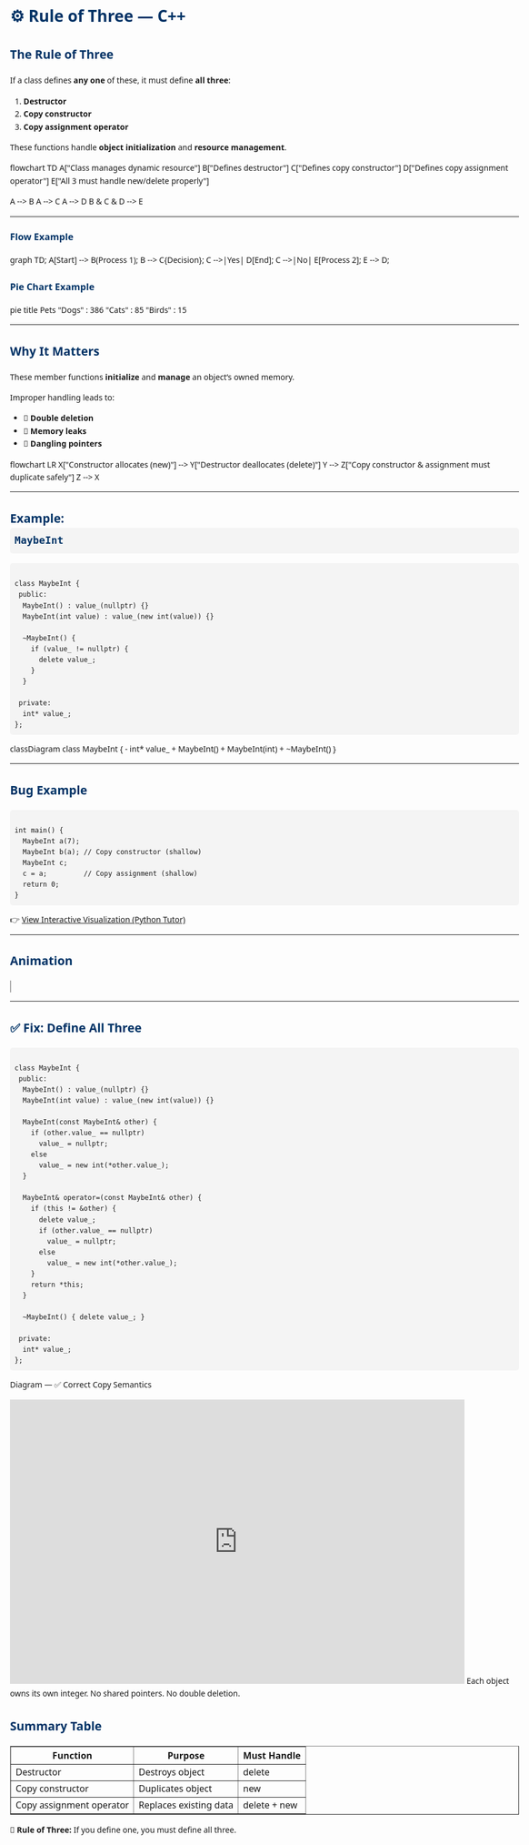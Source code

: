 <!DOCTYPE html>
<html lang="en">
<head>
<meta charset="UTF-8" />
<meta name="viewport" content="width=device-width, initial-scale=1.0" />
<title>Rule of Three — C++</title>

<!-- MermaidJS -->
<script type="module">
  import mermaid from "https://cdn.jsdelivr.net/npm/mermaid@10/dist/mermaid.esm.min.mjs";
  mermaid.initialize({ startOnLoad: true });
</script>

<style>
  body {
    font-family: "Segoe UI", sans-serif;
    line-height: 1.6;
    max-width: 900px;
    margin: auto;
    padding: 2rem;
  }
  h1, h2, h3 {
    color: #003366;
  }
  code, pre {
    background-color: #f4f4f4;
    padding: 0.5rem;
    border-radius: 5px;
    display: block;
    overflow-x: auto;
  }
  canvas {
    border: 1px solid #aaa;
    margin-top: 1rem;
  }
</style>
</head>
<body>

<h1>⚙️ Rule of Three — C++</h1>

<h2>The Rule of Three</h2>
<p>If a class defines <strong>any one</strong> of these, it must define <strong>all three</strong>:</p>

<ol>
  <li><strong>Destructor</strong></li>
  <li><strong>Copy constructor</strong></li>
  <li><strong>Copy assignment operator</strong></li>
</ol>

<p>These functions handle <strong>object initialization</strong> and <strong>resource management</strong>.</p>

<div class="mermaid">
flowchart TD
A["Class manages dynamic resource"]
B["Defines destructor"]
C["Defines copy constructor"]
D["Defines copy assignment operator"]
E["All 3 must handle new/delete properly"]

A --> B
A --> C
A --> D
B & C & D --> E
</div>

<hr />

<h3>Flow Example</h3>

<div class="mermaid">
graph TD;
    A[Start] --> B(Process 1);
    B --> C{Decision};
    C -->|Yes| D[End];
    C -->|No| E[Process 2];
    E --> D;
</div>

<h3>Pie Chart Example</h3>
<div class="mermaid">
pie title Pets
    "Dogs" : 386
    "Cats" : 85
    "Birds" : 15
</div>

<hr />

<h2>Why It Matters</h2>
<p>These member functions <strong>initialize</strong> and <strong>manage</strong> an object’s owned memory.</p>
<p>Improper handling leads to:</p>
<ul>
  <li>🔴 <strong>Double deletion</strong></li>
  <li>🔴 <strong>Memory leaks</strong></li>
  <li>🔴 <strong>Dangling pointers</strong></li>
</ul>

<div class="mermaid">
flowchart LR
X["Constructor allocates (new)"] --> Y["Destructor deallocates (delete)"]
Y --> Z["Copy constructor & assignment must duplicate safely"]
Z --> X
</div>

<hr />

<h2>Example: <code>MaybeInt</code></h2>

<pre><code class="language-cpp">
class MaybeInt {
 public:
  MaybeInt() : value_(nullptr) {}
  MaybeInt(int value) : value_(new int(value)) {}

  ~MaybeInt() {
    if (value_ != nullptr) {
      delete value_;
    }
  }

 private:
  int* value_;
};
</code></pre>

<div class="mermaid">
classDiagram
class MaybeInt {
    - int* value_
    + MaybeInt()
    + MaybeInt(int)
    + ~MaybeInt()
}
</div>

<hr />

<h2>Bug Example</h2>

<pre><code class="language-cpp">
int main() {
  MaybeInt a(7);
  MaybeInt b(a); // Copy constructor (shallow)
  MaybeInt c;
  c = a;         // Copy assignment (shallow)
  return 0;
}
</code></pre>

<p>👉 <a href="https://pythontutor.com/render.html#code=class%20MaybeInt%20%7B%0A%20public%3A%0A%20%20MaybeInt%28%29%20%3A%20value_%28nullptr%29%20%7B%7D%0A%20%20MaybeInt%28int%20value%29%20%3A%20value_%28new%20int%28value%29%29%20%7B%7D%0A%0A%20%20~MaybeInt%28%29%20%7B%0A%20%20%20%20if%20%28value_%20!%3D%20nullptr%29%20%7B%0A%20%20%20%20%20%20delete%20value_%3B%0A%20%20%20%20%7D%0A%20%20%7D%0A%0A%20private%3A%0A%20%20int*%20value_%3B%0A%7D%3B%0A%0Aint%20main%28%29%20%7B%0A%20%20MaybeInt%20a%287%29%3B%0A%20%20MaybeInt%20b%28a%29%3B%0A%20%20MaybeInt%20c%3B%0A%20%20c%20%3D%20a%3B%0A%20%20return%200%3B%0A%7D&cumulative=false&curInstr=12&heapPrimitives=nevernest&mode=display&origin=opt-frontend.js&py=cpp_g%2B%2B9.3.0&rawInputLstJSON=%5B%5D&textReferences=false" target="_blank">View Interactive Visualization (Python Tutor)</a></p>

<hr />

<h2>Animation</h2>
<div id="pointer-animation1">
    <canvas id="pointerCanvas1" width="600" height="350"></canvas>
</div>

<script>
const canvas = document.getElementById('pointerCanvas1');
const ctx = canvas.getContext('2d');
let step = 0;

const stack = [
    {name: 'a::value_', x: 50, y: 60, target: null},
    {name: 'b::value_', x: 50, y: 110, target: null},
    {name: 'c::value_', x: 50, y: 160, target: null}
];

const heap = {name: '7', x: 300, y: 110, invalid: false, visible: false};
const nullptrPos = {name: 'nullptr', x: 350, y: 230, visible:false};
let showDoubleDelete = false;

function drawPointer(obj) {
    if(!obj.target) return;
    ctx.beginPath();
    ctx.moveTo(obj.x + 70, obj.y + 10);
    ctx.lineTo(obj.target.x, obj.target.y + 10);
    ctx.strokeStyle = obj.target.name === 'nullptr' ? 'red' : 'black';
    ctx.lineWidth = 2;
    ctx.stroke();

    ctx.fillStyle = '#87CEFA';
    ctx.fillRect(obj.x, obj.y, 70, 20);
    ctx.strokeRect(obj.x, obj.y, 70, 20);
    ctx.fillStyle = 'black';
    ctx.fillText(obj.name, obj.x + 5, obj.y + 15);
}

function drawHeap() {
    if(heap.visible) {
        ctx.fillStyle = heap.invalid ? '#FF6347' : '#90EE90';
        ctx.fillRect(heap.x, heap.y, 70, 20);
        ctx.strokeRect(heap.x, heap.y, 70, 20);
        ctx.fillStyle = 'black';
        const displayName = heap.invalid ? "(invalid)" : heap.name;
        ctx.fillText(displayName, heap.x + 5, heap.y + 15);
    }
    if(nullptrPos.visible) {
        ctx.fillStyle = '#FFD700';
        ctx.fillRect(nullptrPos.x, nullptrPos.y, 70, 20);
        ctx.strokeRect(nullptrPos.x, nullptrPos.y, 70, 20);
        ctx.fillStyle = 'black';
        ctx.fillText(nullptrPos.name, nullptrPos.x + 5, nullptrPos.y + 15);
    }
}

function drawDoubleDelete() {
    if(showDoubleDelete) {
        ctx.fillStyle = 'red';
        ctx.font = '20px sans-serif';
        ctx.fillText('❌ double delete', heap.x + 80, heap.y + 15);
    }
}

function drawButtons() {
    ctx.fillStyle = '#E0E0E0';
    ctx.strokeStyle = '#666';
    ctx.lineWidth = 1;

    ctx.fillRect(150, 300, 80, 30);
    ctx.strokeRect(150, 300, 80, 30);
    ctx.fillStyle = 'black';
    ctx.fillText('Prev', 175, 320);

    ctx.fillStyle = '#E0E0E0';
    ctx.strokeStyle = '#666';
    ctx.fillRect(270, 300, 80, 30);
    ctx.strokeRect(270, 300, 80, 30);
    ctx.fillStyle = 'black';
    ctx.fillText('Next', 295, 320);
}

function drawStep() {
    ctx.clearRect(0, 0, canvas.width, canvas.height);
    ctx.fillStyle = 'black';
    ctx.font = '16px sans-serif';
    ctx.fillText("Step: " + step, 10, 25);
    drawHeap();
    stack.forEach(drawPointer);
    drawDoubleDelete();
    drawButtons();
}

function nextStep() {
    if(step>6) return;
    step++;
    applyStep();
}

function prevStep() {
    if (step > 0) step--;
    resetToStep(step);
}

function applyStep() {
    switch(step) {
        case 1: stack[0].target = heap; heap.visible = true; break;
        case 2: stack[1].target = heap; break;
        case 3: stack[2].target = nullptrPos; nullptrPos.visible = true; break;
        case 4: stack[2].target = heap; break;
        case 5: heap.invalid = true; break;
        case 6: heap.visible = false; showDoubleDelete = true; break;
        default: break;
    }
    drawStep();
}

function resetToStep(n) {
    stack.forEach(s => s.target = null);
    heap.invalid = false;
    heap.visible = false;
    nullptrPos.visible = false;
    showDoubleDelete = false;

    for (let i = 1; i <= n; i++) {
        switch(i) {
            case 1: stack[0].target = heap; heap.visible = true; break;
            case 2: stack[1].target = heap; break;
            case 3: stack[2].target = nullptrPos; nullptrPos.visible = true; break;
            case 4: stack[2].target = heap; break;
            case 5: heap.invalid = true; break;
            case 6: heap.visible = false; showDoubleDelete = true; break;
        }
    }
    drawStep();
}

canvas.addEventListener('click', (e) => {
    const rect = canvas.getBoundingClientRect();
    const x = e.clientX - rect.left;
    const y = e.clientY - rect.top;
    if (x >= 150 && x <= 230 && y >= 300 && y <= 330) prevStep();
    else if (x >= 270 && x <= 350 && y >= 300 && y <= 330) nextStep();
});
drawStep();
</script>

<hr />

<h2>✅ Fix: Define All Three</h2>

<pre><code class="language-cpp">
class MaybeInt {
 public:
  MaybeInt() : value_(nullptr) {}
  MaybeInt(int value) : value_(new int(value)) {}

  MaybeInt(const MaybeInt& other) {
    if (other.value_ == nullptr)
      value_ = nullptr;
    else
      value_ = new int(*other.value_);
  }

  MaybeInt& operator=(const MaybeInt& other) {
    if (this != &other) {
      delete value_;
      if (other.value_ == nullptr)
        value_ = nullptr;
      else
        value_ = new int(*other.value_);
    }
    return *this;
  }

  ~MaybeInt() { delete value_; }

 private:
  int* value_;
};
</code></pre>
Diagram — ✅ Correct Copy Semantics
<iframe width="800" height="500" frameborder="0" src="https://pythontutor.com/iframe-embed.html#code=class%20MaybeInt%20%7B%0A%20public%3A%0A%20%20MaybeInt%28%29%20%3A%20value_%28nullptr%29%20%7B%7D%0A%20%20MaybeInt%28int%20value%29%20%3A%20value_%28new%20int%28value%29%29%20%7B%7D%0A%0A%20%20//%20Copy%20constructor%0A%20%20MaybeInt%28const%20MaybeInt%26%20other%29%20%7B%0A%20%20%20%20if%20%28other.value_%20%3D%3D%20nullptr%29%0A%20%20%20%20%20%20value_%20%3D%20nullptr%3B%0A%20%20%20%20else%0A%20%20%20%20%20%20value_%20%3D%20new%20int%28*other.value_%29%3B%0A%20%20%7D%0A%0A%20%20//%20Copy%20assignment%20operator%0A%20%20MaybeInt%26%20operator%3D%28const%20MaybeInt%26%20other%29%20%7B%0A%20%20%20%20if%20%28this%20!%3D%20%26other%29%20%7B%0A%20%20%20%20%20%20delete%20value_%3B%0A%20%20%20%20%20%20if%20%28other.value_%20%3D%3D%20nullptr%29%0A%20%20%20%20%20%20%20%20value_%20%3D%20nullptr%3B%0A%20%20%20%20%20%20else%0A%20%20%20%20%20%20%20%20value_%20%3D%20new%20int%28*other.value_%29%3B%0A%20%20%20%20%7D%0A%20%20%20%20return%20*this%3B%0A%20%20%7D%0A%0A%20%20//%20Destructor%0A%20%20~MaybeInt%28%29%20%7B%20delete%20value_%3B%20%7D%0A%0A%20private%3A%0A%20%20int*%20value_%3B%0A%7D%3B%0A%0Aint%20main%28%29%20%7B%0A%20%20MaybeInt%20a%287%29%3B%0A%20%20MaybeInt%20b%28a%29%3B%20//%20Copy%20constructor%20%28shallow%29%0A%20%20MaybeInt%20c%3B%0A%20%20c%20%3D%20a%3B%20%20%20%20%20%20%20%20%20//%20Copy%20assignment%20%28shallow%29%0A%20%20return%200%3B%0A%7D&codeDivHeight=400&codeDivWidth=350&cumulative=false&curInstr=0&heapPrimitives=nevernest&origin=opt-frontend.js&py=cpp_g%2B%2B9.3.0&rawInputLstJSON=%5B%5D&textReferences=false"> </iframe>
Each object owns its own integer.
No shared pointers.
No double deletion.
<h2>Summary Table</h2>
<table border="1" cellspacing="0" cellpadding="6">
<thead><tr><th>Function</th><th>Purpose</th><th>Must Handle</th></tr></thead>
<tbody>
<tr><td>Destructor</td><td>Destroys object</td><td>delete</td></tr>
<tr><td>Copy constructor</td><td>Duplicates object</td><td>new</td></tr>
<tr><td>Copy assignment operator</td><td>Replaces existing data</td><td>delete + new</td></tr>
</tbody>
</table>

<p><strong>🧠 Rule of Three:</strong> If you define one, you must define all three.</p>

</body>
</html>
